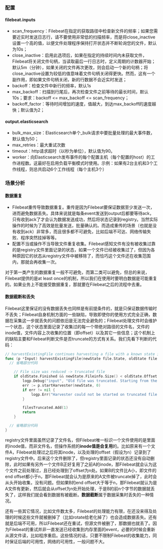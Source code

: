 ### 配置

#### filebeat.inputs

- scan_frequency：Filebeat在指定的获取路径中检查新文件的频率；如果您需要近实时发送日志行，请不要使用非常低的扫描频率，而是将close_inactive设置一个高的值，以便文件处理程序保持打开状态并不断轮询您的文件，默认为10s；
- close_inactive：启用此选项后，如果在指定的持续时间内未获取文件，Filebeat将关闭文件句柄，当读取最后一行日志时，定义周期的计数器开始；默认5m（分钟），如果关闭的文件再次更改，则会启动一个新的句柄；将close_inactive设置为较低的值意味着文件句柄关闭得更快。然而，这有一个副作用，即如果文件句柄关闭，新的行数据不会近实时发送；
- backoff：检查文件中新行的频率，默认1s
- max_backoff：扫描到行尾后，再次检查文件之前等待的最长时间，默认10s；要求：backoff <= max_backoff <= scan_frequency；
- backoff_factor：等待时间增加的速度，值越大，到达max_backoff的速度越快；默认值为2；

#### output.elasticsearch

- bulk_max_size：Elasticsearch单个_bulk请求中要批量处理的最大事件数，默认值为50；
- max_retries：最大重试次数
- timeout：http请求超时（以秒为单位），默认值为90。
- worker：向Elasticsearch发布事件的每个配置主机（每个配置的host）的工作进程数。这最好在启用负载平衡模式时使用。示例：如果有2台主机和3个工作线程，则总共启动6个工作线程（每个主机3个）

### 场景分析

#### 数据重复

- Filebeat重传导致数据重复。重传是因为Filebeat要保证数据至少发送一次，进而避免数据丢失。具体来说就是每条event发送到output后都要等待ack，只有收到ack了才会认为数据发送成功，然后将状态记录到registry。当然实际操作的时候为了高效是批量发送，批量确认的。而造成重传的场景（也就是没有收到ack）非常多，而且很多都不可避免，比如后端不可达、网络传输失败、程序突然挂掉等等。
- 配置不当或操作不当导致文件重复收集。Filebeat感知文件有没有被收集过靠的是registry文件里面记录的状态，如果一个文件已经被收集过了，但因为各种原因它的状态从registry文件中被移除了，而恰巧这个文件还在收集范围内，那就会再收集一次。

对于第一类产生的数据重复一般不可避免，而第二类可以避免，但总的来说，Filebeat提供的是at least once的机制，所以我们在使用时要明白数据是可能重复的。如果业务上不能接受数据重复，那就要在Filebeat之后的流程中去重。



#### 数据截断和丢失

Filebeat这里保证的没有数据丢失也同样是有前提条件的，就是只保证数据传输时不丢失；Filebeat自身机制方面的一些缺陷，导致即使你的使用方式完全正确，数据在采集这一步就丢失的问题依旧是无法完全避免的；Filebeat处理文件时会维护一个状态，这个状态里面记录了收集过的每一个带绝对路径的文件名，文件的inode值，文件内容上次收集的位置（即offset）以及其它一些信息；这个机制上的缺陷主要和Filebeat判断文件是否truncate的方式有关系。我们先看下判断的代码：

```go
// harvestExistingFile continues harvesting a file with a known state if needed
func (p *Input) harvestExistingFile(newState file.State, oldState file.State) {
  // 省略部分代码

    // File size was reduced -> truncated file
    if oldState.Finished && newState.Fileinfo.Size() < oldState.Offset {
        logp.Debug("input", "Old file was truncated. Starting from the beginning: %s, offset: %d, new size: %d ", newState.Source, newState.Fileinfo.Size())
        err := p.startHarvester(newState, 0)
        if err != nil {
            logp.Err("Harvester could not be started on truncated file: %s, Err: %s", newState.Source, err)
        }

        filesTruncated.Add(1)
        return
    }

  // 省略部分代码
}
```

registry文件里面虽然记录了文件名，但Filebeat唯一标识一个文件使用的是里面的inode值，而非文件名，但操作系统的**inode值是会复用**的。比如原来有一个文件A，Filebeat处理过之后将其inode，以及处理的offset（假设为n）记录到了registry文件中。后来这个文件删除了，但registry里面记录的状态还没有自动删除，此时如果有另外一个文件B正好复用了之前A的inode，那Filebeat就会认为这个文件之前处理过，且已经处理到了offset为n处。如果B的文件比A小，即文件的end offset都小于n，那Filebeat就会认为是原来的A文件被truncate掉了，此时会从头开始收集，没有问题。但如果B的end offset大于等于n，那Filebeat就认为是A文件有更新，然后就会从offset为n处开始处理，于是B的前n个字节的数据就丢失了，这样我们就会看到数据有被截断。**数据截断**属于数据采集时丢失的一种情况。

还有一些其它情况，比如文件数太多，Filebeat的处理能力有限，在还没来得及处理的时候这些文件就被删掉了（比如rotate给老化掉了）也会造成数据丢失。还有就是后端不可用，所以Filebeat还在重试，但源文件被删了，那数据也就丢了。因为Filebeat的重试并非一直发送已经收集到内存里面的event，必要的时候会重新从源文件读，比如程序重启。这些情况的话，只要不限制Filebeat的收集能力，同时保证后端的可用性，网络的可用性，一般问题不大。